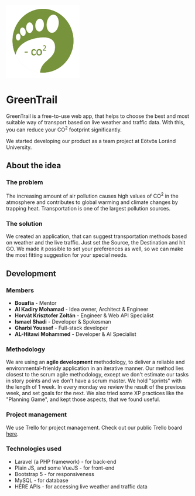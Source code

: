 <img src="/public/logo.png" alt="GreenTrail logo" width="200" height="200" />

# GreenTrail

GreenTrail is a free-to-use web app, that helps to choose the best and most suitable way of transport based on live weather and traffic data. With this, you can reduce your CO<sup>2</sup> footprint significantly.

We started developing our product as a team project at Eötvös Loránd University.

## About the idea

### The problem

The increasing amount of air pollution causes high values of CO<sup>2</sup> in the atmosphere and contributes to global warming and climate changes by trapping heat. Transportation is one of the largest pollution sources.

### The solution

We created an application, that can suggest transportation methods based on weather and the live traffic. Just set the Source, the Destination and hit GO. We made it possible to set your preferences as well, so we can make the most fitting suggestion for your special needs.

## Development

### Members

+ **Bouafia** - Mentor
+ **Al Kadiry Mohamad** - Idea owner, Architect & Engineer
+ **Horvát Krisztofer Zoltán** - Engineer & Web API Specialist
+ **Ismael Shadi** - Developer & Spokesman
+ **Gharbi Youssef** - Full-stack developer
+ **AL-Hitawi Mohammed** - Developer & AI Specialist

### Methodology

We are using an **agile development** methodology, to deliver a reliable and environmental-frienldy application in an iterative manner. Our method lies closest to the scrum agile methodology, except we don't estimate our tasks in story points and we don't have a scrum master. We hold "sprints" with the length of 1 week. In every monday we review the result of the previous week, and set goals for the next. We also tried some XP practices like the "Planning Game", and kept those aspects, that we found useful.

### Project management

We use Trello for project management. Check out our public Trello board [here](https://trello.com/b/qeb2G0I2/greentrail).

### Technologies used

+ Laravel (a PHP framework) - for back-end
+ Plain JS, and some VueJS - for front-end
+ Bootstrap 5 - for responsiveness
+ MySQL - for database
+ HERE APIs - for accessing live weather and traffic data
